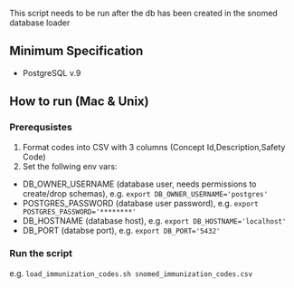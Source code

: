 This script needs to be run after the db has been created in the snomed database loader
## Minimum Specification

- PostgreSQL v.9

## How to run (Mac & Unix)

### Prerequsistes
1. Format codes into CSV with 3 columns (Concept Id,Description,Safety Code)
2. Set the follwing env vars:
- DB_OWNER_USERNAME (database user, needs permissions to create/drop schemas), e.g. `export DB_OWNER_USERNAME='postgres'`
- POSTGRES_PASSWORD (database user password), e.g. `export POSTGRES_PASSWORD='********'`
- DB_HOSTNAME (database host), e.g. `export DB_HOSTNAME='localhost'`
- DB_PORT (databse port), e.g. `export DB_PORT='5432'`

### Run the script
e.g. `load_immunization_codes.sh snomed_immunization_codes.csv`
